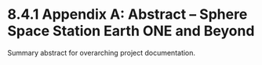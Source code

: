 # 8.4.1 Appendix A: Abstract – Sphere Space Station Earth ONE and Beyond
Summary abstract for overarching project documentation.
